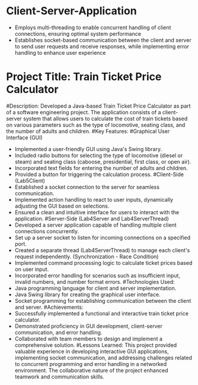 # Client-Server-Application

- Employs multi-threading to enable concurrent handling of client connections, ensuring optimal system performance
- Establishes socket-based communication between the client and server to send user requests and receive responses, while implementing error handling to enhance user experience

# Project Title: Train Ticket Price Calculator
#Description: Developed a Java-based Train Ticket Price Calculator as part of a software engineering project. The application consists of a client-server system that allows users to calculate the cost of train tickets based on various parameters such as the type of locomotive, seating class, and the number of adults and children.
#Key Features:
#Graphical User Interface (GUI)
  - Implemented a user-friendly GUI using Java's Swing library.
  - Included radio buttons for selecting the type of locomotive (diesel or steam) and seating class (caboose, presidential, first class, or open air).
  - Incorporated text fields for entering the number of adults and children.
  - Provided a button for triggering the calculation process.
#Client-Side (Lab5Client)
  - Established a socket connection to the server for seamless communication.
  - Implemented action handling to react to user inputs, dynamically adjusting the GUI based on selections.
  - Ensured a clean and intuitive interface for users to interact with the application.
#Server-Side (Lab4Server and Lab4ServerThread)
  - Developed a server application capable of handling multiple client connections concurrently.
  - Set up a server socket to listen for incoming connections on a specified port.
  - Created a separate thread (Lab4ServerThread) to manage each client's request independently. (Synchronization - Race Condition)
  - Implemented command processing logic to calculate ticket prices based on user input.
  - Incorporated error handling for scenarios such as insufficient input, invalid numbers, and number format errors.
#Technologies Used:
  - Java programming language for client and server implementation.
  - Java Swing library for creating the graphical user interface.
  - Socket programming for establishing communication between the client and server.
#Achievements:
  - Successfully implemented a functional and interactive train ticket price calculator.
  - Demonstrated proficiency in GUI development, client-server communication, and error handling.
  - Collaborated with team members to design and implement a comprehensive solution.
#Lessons Learned: This project provided valuable experience in developing interactive GUI applications, implementing socket communication, and addressing challenges related to concurrent programming and error handling in a networked environment. The collaborative nature of the project enhanced teamwork and communication skills.

